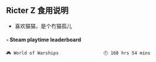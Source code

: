## Ricter Z 食用说明
- 喜欢猫猫，是个冇猫孤儿

<!-- steam-box start -->
#### - Steam playtime leaderboard
```text
🎮 World of Warships                 🕘 168 hrs 54 mins
```
<!-- Powered by https://github.com/YouEclipse/steam-box . -->
<!-- steam-box end -->
